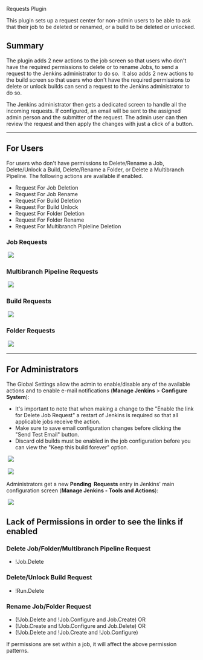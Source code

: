 Requests Plugin

This plugin sets up a request center for non-admin users to be able to
ask that their job to be deleted or renamed, or a build to be deleted or
unlocked.

## Summary

The plugin adds 2 new actions to the job screen so that users who don't
have the required permissions to delete or to rename Jobs, to send a
request to the Jenkins administrator to do so.  It also adds 2 new
actions to the build screen so that users who don't have the required
permissions to delete or unlock builds can send a request to the Jenkins
administrator to do so. 

  
The Jenkins administrator then gets a dedicated screen to handle all the
incoming requests. If configured, an email will be sent to the assigned
admin person and the submitter of the request. The admin user can then
review the request and then apply the changes with just a click of a
button.

------------------------------------------------------------------------

## For Users

For users who don't have permissions to Delete/Rename a Job,
Delete/Unlock a Build, Delete/Rename a Folder, or Delete a Multibranch Pipeline. The following actions are
available if enabled.

-   Request For Job Deletion
- 	Request For Job Rename
-   Request For Build Deletion
-   Request For Build Unlock
-   Request For Folder Deletion
- 	Request For Folder Rename
- 	Request For Multibranch Pipleline Deletion

  

### Job Requests
 ![](docs/images/job_requests.png)
### Multibranch Pipeline Requests
 ![](docs/images/mbp_requests.png)
### Build Requests
 ![](docs/images/build_requests.png)
### Folder Requests
 ![](docs/images/folder_requests.png)

------------------------------------------------------------------------

## For Administrators

The Global Settings allow the admin to enable/disable any of the available
actions and to enable e-mail notifications (**Manage
Jenkins** \> **Configure System**):

-   It's important to note that when making a change to the "Enable the
    link for Delete Job Request" a restart of Jenkins is required so
    that all applicable jobs receive the action.
-   Make sure to save email configuration changes before clicking the
    "Send Test Email" button.
-   Discard old builds must be enabled in the job configuration before
    you can view the "Keep this build forever" option.

  

 ![](docs/images/configure1.png)



 ![](docs/images/configure2.png)



  
Administrators get a new **Pending  Requests** entry in Jenkins' main
configuration screen (**Manage Jenkins - Tools and Actions**):  


 ![](docs/images/pending_requests.png)



Lack of Permissions in order to see the links if enabled
---
### Delete Job/Folder/Multibranch Pipeline Request       
- !Job.Delete


### Delete/Unlock Build Request

- !Run.Delete


### Rename Job/Folder Request       
- (!Job.Delete and !Job.Configure and Job.Create) OR
- (!Job.Create and !Job.Configure and Job.Delete) OR
- (!Job.Delete and !Job.Create and !Job.Configure)

If permissions are set within a job, it will affect the above permission patterns.

  

  
